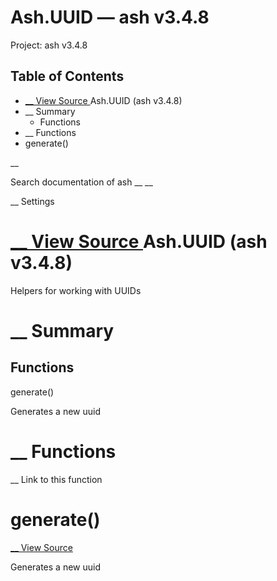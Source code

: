 # Ash.UUID — ash v3.4.8

Project: ash v3.4.8

## Table of Contents

- [ __ View Source ](external_link) Ash.UUID (ash v3.4.8)
- __ Summary
  - Functions
- __ Functions
- generate()

__

Search documentation of ash __ __

__ Settings

#  [ __ View Source ](external_link) Ash.UUID (ash v3.4.8)

Helpers for working with UUIDs

#  __ Summary

##  Functions

generate()

Generates a new uuid

#  __ Functions

__ Link to this function

# generate()

[ __ View Source ](external_link)

Generates a new uuid
